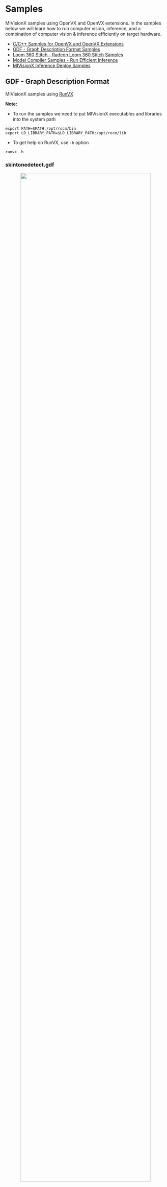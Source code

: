 # Samples

MIVisionX samples using OpenVX and OpenVX extensions. In the samples below we will learn how to run computer vision, inference, and a combination of computer vision & inference efficiently on target hardware.

* [C/C++ Samples for OpenVX and OpenVX Extensions](#cc-samples-for-openvx-and-openvx-extensions)
* [GDF - Graph Description Format Samples](#gdf---graph-description-format)
* [Loom 360 Stitch - Radeon Loom 360 Stitch Samples](#loom-360-stitch---radeon-loom-360-stitch-samples)
* [Model Compiler Samples - Run Efficient Inference](#model-compiler-samples---run-efficient-inference)
* [MIVisionX Inference Deploy Samples](inference/mv_objdetect/)

## GDF - Graph Description Format

MIVisionX samples using [RunVX](../utilities/runvx/README.md#amd-runvx)

**Note:** 

* To run the samples we need to put MIVisionX executables and libraries into the system path

``` 
export PATH=$PATH:/opt/rocm/bin
export LD_LIBRARY_PATH=$LD_LIBRARY_PATH:/opt/rocm/lib
```

* To get help on RunVX, use `-h` option

``` 
runvx -h
```

### skintonedetect.gdf

<p align="center"><img width="90%" src="images/skinToneDetect_image.PNG" /></p>

usage:

``` 
runvx gdf/skintonedetect.gdf
```

### canny.gdf

<p align="center"><img width="90%" src="images/canny_image.PNG" /></p>

usage:

``` 
runvx gdf/canny.gdf
```

### skintonedetect-LIVE.gdf

Using a live camera

usage:

``` 
runvx -frames:live gdf/skintonedetect-LIVE.gdf
```

### canny-LIVE.gdf

Using a live camera

usage:

``` 
runvx -frames:live gdf/canny-LIVE.gdf
```

### OpenCV_orb-LIVE.gdf

Using a live camera

usage:

``` 
runvx -frames:live gdf/OpenCV_orb-LIVE.gdf
```

## C/C++ Samples for OpenVX and OpenVX Extensions

MIVisionX samples in C/C++

### Canny

usage:

``` 
cd c_samples/canny/
cmake .
make
./cannyDetect --image <imageName> 
./cannyDetect --live
```

### Orb Detect

usage:

``` 
cd c_samples/opencv_orb/
cmake .
make
./orbDetect
```

## Loom 360 Stitch - Radeon Loom 360 Stitch Samples

MIVisionX samples using [LoomShell](../utilities/loom_shell/README.md#radeon-loomshell)

[![Loom Stitch](https://raw.githubusercontent.com/GPUOpen-ProfessionalCompute-Libraries/MIVisionX/develop/docs/data/loom-4.pngloom-4.png)](https://youtu.be/E8pPU04iZjw)

**Note:** 

* To run the samples we need to put MIVisionX executables and libraries into the system path

``` 
export PATH=$PATH:/opt/rocm/bin
export LD_LIBRARY_PATH=$LD_LIBRARY_PATH:/opt/rocm/lib
```

* To get help on loom_shell, use `-help` option

``` 
loom_shell -help
```

### Sample - 1

usage:

* Get Data for the stitch

``` 
cd loom_360_stitch/sample-1/
python loomStitch-sample1-get-data.py
```

* Run Loom Shell Script to generate the 360 Image

``` 
loom_shell loomStitch-sample1.txt
```

* Expected Output

``` 
loom_shell loomStitch-sample1.txt 
loom_shell 0.9.8 [loomsl 0.9.8]
... processing commands from loomStitch-sample1.txt
..ls_context context[1] created
..lsCreateContext: created context context[0]
..lsSetOutputConfig: successful for context[0]
..lsSetCameraConfig: successful for context[0]
OK: OpenVX using GPU device#0 (gfx906+sram-ecc) [OpenCL 2.0 ] [SvmCaps 0 0]
..lsInitialize: successful for context[0] (1380.383 ms)
..cl_mem mem[2] created
..cl_context opencl_context[1] created
..lsGetOpenCLContext: get OpenCL context opencl_context[0] from context[0]
OK: loaded cam00.bmp
OK: loaded cam01.bmp
OK: loaded cam02.bmp
OK: loaded cam03.bmp
..lsSetCameraBuffer: set OpenCL buffer mem[0] for context[0]
..lsSetOutputBuffer: set OpenCL buffer mem[1] for context[0]
OK: run: executed for 100 frames
OK: run: Time: 0.919 ms (min); 1.004 ms (avg); 1.238 ms (max); 1.212 ms (1st-frame) of 100 frames
OK: created LoomOutputStitch.bmp
> stitch graph profile
 COUNT,tmp(ms),avg(ms),min(ms),max(ms),DEV,KERNEL
 100, 0.965, 1.005, 0.918, 1.237,CPU,GRAPH
 100, 0.959, 0.999, 0.915, 1.234,GPU,com.amd.loomsl.warp
 100, 0.955, 0.994, 0.908, 1.232,GPU,com.amd.loomsl.merge
OK: OpenCL buffer usage: 324221600, 9/9
..lsReleaseContext: released context context[0]
... exit from loomStitch-sample1.txt
```

**Note:** The stitched output image is saved as **LoomOutputStitch.bmp**

### Sample - 2

usage:

* Get Data for the stitch

``` 
cd loom_360_stitch/sample-2/
python loomStitch-sample2-get-data.py
```

* Run Loom Shell Script to generate the 360 Image

``` 
loom_shell loomStitch-sample2.txt
```

### Sample - 3

usage:

* Get Data for the stitch

``` 
cd loom_360_stitch/sample-3/
python loomStitch-sample3-get-data.py
```

* Run Loom Shell Script to generate the 360 Image

``` 
loom_shell loomStitch-sample3.txt
```

## Model Compiler Samples - Run Efficient Inference

<p align="center"><img width="80%" src="https://raw.githubusercontent.com/GPUOpen-ProfessionalCompute-Libraries/mivisionx/develop/docs/data/modelCompilerWorkflow.png" /></p>

In this [sample](model_compiler_samples/README.md#mivisionx-model-compiler-samples), we will learn how to run inference efficiently using OpenVX and OpenVX Extensions. The sample will go over each step required to convert a pre-trained neural net model into an OpenVX Graph and run this graph efficiently on any target hardware. In this [sample](model_compiler_samples/README.md#mivisionx-model-compiler-samples), we will also learn about AMD MIVisionX which delivers open-source implementation of OpenVX and OpenVX Extensions along with MIVisionX Neural Net Model Compiler & Optimizer.

### [Sample-1: Classification Using Pre-Trained ONNX Model](model_compiler_samples/README.md#sample-1---classification-using-pre-trained-onnx-model)

### [Sample-2: Detection Using Pre-Trained Caffe Model](model_compiler_samples/README.md#sample-2---detection-using-pre-trained-caffe-model) 

### [Sample-3: Classification Using Pre-Trained NNEF Model](model_compiler_samples/README.md#sample-3---classification-using-pre-trained-nnef-model)

### [Sample-4: Classification Using Pre-Trained Caffe Model](model_compiler_samples/README.md#sample-4---classification-using-pre-trained-caffe-model)
